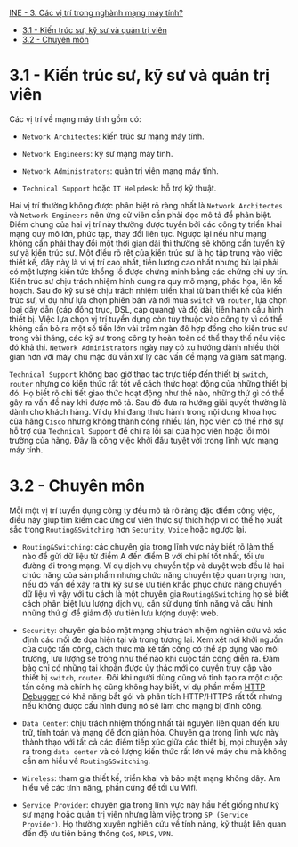 [INE - 3. Các vị trí trong nghành mạng máy tính?](#ine_3_network_job_roles)

- [3.1 - Kiến trúc sư, kỹ sư và quản trị viên](#ine_3_1_network_job_roles)
- [3.2 - Chuyên môn](#ine_3_2_network_job_specialities)

# <a name="ine_3_1_network_job_roles"></a>3.1 - Kiến trúc sư, kỹ sư và quản trị viên

Các vị trí về mạng máy tính gồm có:

- `Network Architectes`: kiến trúc sư mạng máy tính.

- `Network Engineers`: kỹ sư mạng máy tính.

- `Network Administrators`: quản trị viên mạng máy tính.

- `Technical Support` hoặc `IT Helpdesk`: hỗ trợ kỹ thuật.

Hai vị trí thường không được phân biệt rõ ràng nhất là `Network Architectes` và `Network Engineers` nên ứng cử viên cần phải đọc mô tả để phân biệt. Điểm chung của hai vị trí này thường được tuyển bởi các công ty triển khai mạng quy mô lớn, phức tạp, thay đổi liên tục. Ngược lại nếu như mạng không cần phải thay đổi một thời gian dài thì thường sẽ không cần tuyển kỹ sư và kiến trúc sư. Một điều rõ rệt của kiến trúc sư là họ tập trung vào việc thiết kế, đây này là vi vị trí cao nhất, tiền lương cao nhất nhưng bù lại phải có một lượng kiến tức khổng lồ được chứng minh bằng các chứng chỉ uy tín. Kiến trúc sư chịu trách nhiệm hình dung ra quy mô mạng, phác họa, lên kế hoạch. Sau đó kỹ sư sẽ chịu trách nhiệm triển khai từ bản thiết kế của kiến trúc sư, ví dụ như lựa chọn phiên bản và nơi mua `switch` và `router`, lựa chọn loại dây dẫn (cáp đồng trục, DSL, cáp quang) và độ dài, tiến hành cấu hình thiết bị. Việc lựa chọn vị trí tuyển dụng còn tùy thuộc vào công ty vì có thể không cần bỏ ra một số tiền lớn vài trăm ngàn đô hợp đồng cho kiến trúc sư trong vài tháng, các kỹ sư trong công ty hoàn toàn có thể thay thế nếu việc đó khả thi. `Network Administrators` ngày nay có xu hướng dành nhiều thời gian hơn với máy chủ mặc dù vẫn xử lý các vấn đề mạng và giám sát mạng.

`Technical Support` không bao giờ thao tác trực tiếp đến thiết bị `switch`, `router` nhưng có kiến thức rất tốt về cách thức hoạt động của những thiết bị đó. Họ biết rõ chi tiết giao thức hoạt động như thế nào, những thứ gì có thể gây ra vấn đề này khi được mô tả. Sau đó đưa ra hướng giải quyết thường là dành cho khách hàng. Ví dụ khi đang thực hành trong nội dung khóa học của hãng `Cisco` nhưng không thành công nhiều lần, học viên có thể nhờ sự hỗ trợ của `Technical Support` để chỉ ra lỗi sai của học viên hoặc lỗi môi trường của hãng. Đây là công việc khởi đầu tuyệt vời trong lĩnh vực mạng máy tính.

# <a name="ine_3_2_network_job_specialities"></a>3.2 - Chuyên môn

Mỗi một vị trí tuyển dụng công ty đều mô tả rõ ràng đặc điểm công việc, điều này giúp tìm kiếm các ứng cử viên thực sự thích hợp vì có thể họ xuất sắc trong `Routing&Switching` hơn `Security`, `Voice` hoặc ngược lại.

- `Routing&Switching`: các chuyên gia trong lĩnh vực này biết rõ làm thế nào để gửi dữ liệu từ điểm A đến điểm B với chi phí tốt nhất, tối ưu đường đi trong mạng. Ví dụ dịch vụ chuyển tệp và duyệt web đều là hai chức năng của sản phẩm nhưng chức năng chuyển tệp quan trọng hơn, nếu đó vấn đề xảy ra thì kỹ sư sẽ ưu tiên khắc phục chức năng chuyển dữ liệu vì vậy với tư cách là một chuyên gia `Routing&Switching` họ sẽ biết cách phân biệt lưu lượng dịch vụ, cần sử dụng tính năng và cấu hình những thứ gì để giảm độ ưu tiên lưu lượng duyệt web.

- `Security`: chuyên gia bảo mật mạng chịu trách nhiệm nghiên cứu và xác định các mối đe dọa hiện tại và trong tương lai. Xem xét nơi khởi nguồn của cuộc tấn công, cách thức mà kẻ tấn công có thể áp dụng vào môi trường, lưu lượng sẽ trông như thế nào khi cuộc tấn công diễn ra. Đảm bảo chỉ có những tài khoản được ủy thác mới có quyền truy cập vào thiết bị `switch`, `router`. Đôi khi người dùng cũng vô tình tạo ra một cuộc tấn công mà chính họ cũng không hay biết, ví dụ phần mềm [HTTP Debugger](https://www.httpdebugger.com/) có khả năng bắt gói và phân tích HTTP/HTTPS rất tốt nhưng nếu không được cấu hình đúng nó sẽ làm cho mạng bị đình công.

- `Data Center`: chịu trách nhiệm thống nhất tài nguyên liên quan đến lưu trữ, tính toán và mạng để đơn giản hóa. Chuyên gia trong lĩnh vực này thành thạo với tất cả các điểm tiếp xúc giữa các thiết bị, mọi chuyện xảy ra trong `data center` và có lượng kiến thức rất lớn về máy chủ mà không cần am hiểu về `Routing&Switching`.

- `Wireless`: tham gia thiết kế, triển khai và bảo mật mạng không dây. Am hiểu về các tính năng, phần cứng để tối ưu Wifi.

- `Service Provider`: chuyên gia trong lĩnh vực này hầu hết giống như kỹ sư mạng hoặc quản trị viên nhưng làm việc trong `SP (Service Provider)`. Họ thường xuyên nghiên cứu về tính năng, kỹ thuật liên quan đến độ ưu tiên băng thông `QoS`, `MPLS`, `VPN`.